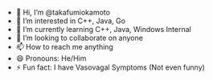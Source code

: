 - 👋 Hi, I’m @takafumiokamoto
- 👀 I’m interested in C++, Java, Go
- 🌱 I’m currently learning C++, Java, Windows Internal
- 💞️ I’m looking to collaborate on anyone
- 📫 How to reach me anything
- 😄 Pronouns: He/Him
- ⚡ Fun fact: I have Vasovagal Symptoms (Not even funny)

<!---
takafumiokamoto/takafumiokamoto is a ✨ special ✨ repository because its `README.md` (this file) appears on your GitHub profile.
You can click the Preview link to take a look at your changes.
--->
